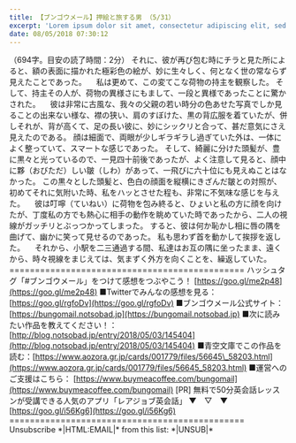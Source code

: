 ```yaml
---
title: 【ブンゴウメール】押絵と旅する男 （5/31）
excerpt: 'Lorem ipsum dolor sit amet, consectetur adipiscing elit, sed do eiusmod tempor incididunt ut labore et dolore magna aliqua. Praesent elementum facilisis leo vel fringilla est ullamcorper eget. At imperdiet dui accumsan sit amet nulla facilisi morbi tempus.'
date: 08/05/2018 07:30:12
---
```


（694字。目安の読了時間：2分） それに、彼が再び包む時にチラと見た所によると、額の表面に描かれた極彩色の絵が、妙に生々しく、何となく世の常ならず見えたことであった。 　私は更めて、この変てこな荷物の持主を観察した。 そして、持主その人が、荷物の異様さにもまして、一段と異様であったことに驚かされた。 　彼は非常に古風な、我々の父親の若い時分の色あせた写真でしか見ることの出来ない様な、襟の狭い、肩のすぼけた、黒の背広服を着ていたが、併しそれが、背が高くて、足の長い彼に、妙にシックリと合って、甚だ意気にさえ見えたのである。 顔は細面で、両眼が少しギラギラし過ぎていた外は、一体によく整っていて、スマートな感じであった。 そして、綺麗に分けた頭髪が、豊に黒々と光っているので、一見四十前後であったが、よく注意して見ると、顔中に夥（おびただ）しい皺（しわ）があって、一飛びに六十位にも見えぬことはなかった。 この黒々とした頭髪と、色白の顔面を縦横にきざんだ皺との対照が、初めてそれに気附いた時、私をハッとさせた程も、非常に不気味な感じを与えた。 　彼は叮嚀（ていねい）に荷物を包み終ると、ひょいと私の方に顔を向けたが、丁度私の方でも熱心に相手の動作を眺めていた時であったから、二人の視線がガッチリとぶっつかってしまった。 すると、彼は何か恥かし相に唇の隅を曲げて、幽かに笑って見せるのであった。 私も思わず首を動かして挨拶を返した。 　それから、小駅を二三通過する間、私達はお互の隅に坐ったまま、遠くから、時々視線をまじえては、気まずく外方を向くことを、繰返していた。 ============================================== ハッシュタグ「#ブンゴウメール」をつけて感想をつぶやこう！ [https://goo.gl/me2p48](https://goo.gl/me2p48) ■Twitterでみんなの感想を見る：[https://goo.gl/rgfoDv](https://goo.gl/rgfoDv) ■ブンゴウメール公式サイト：[https://bungomail.notsobad.jp](https://bungomail.notsobad.jp) ■次に読みたい作品を教えてください！：[http://blog.notsobad.jp/entry/2018/05/03/145404](http://blog.notsobad.jp/entry/2018/05/03/145404) ■青空文庫でこの作品を読む：[https://www.aozora.gr.jp/cards/001779/files/56645\_58203.html](https://www.aozora.gr.jp/cards/001779/files/56645_58203.html) ■運営へのご支援はこちら： [https://www.buymeacoffee.com/bungomail](https://www.buymeacoffee.com/bungomail) \[PR\] 無料で50分英会話レッスンが受講できる人気のアプリ「レアジョブ英会話」 ▼　▽　▼ [https://goo.gl/i56Kg6](https://goo.gl/i56Kg6) ============================================== Unsubscribe \*|HTML:EMAIL|\* from this list: \*|UNSUB|\*